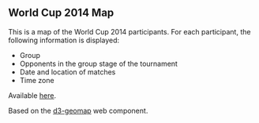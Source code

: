 ## World Cup 2014 Map ##

This is a map of the World Cup 2014 participants.
For each participant, the following information is displayed:  
+ Group  
+ Opponents in the group stage of the tournament  
+ Date and location of matches  
+ Time zone  

Available [here](http://oscar6echo.github.io/WorldCup2014Map/).  

Based on the [d3-geomap](http://component.kitchen/components/d3-geomap) web component.  


